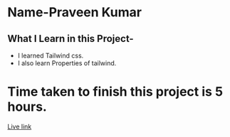 # Name-Praveen Kumar 

 ## What I Learn in this Project-


- I learned Tailwind css.
- I also learn Properties of tailwind.



# Time taken to finish this project is 5 hours.

[Live link ](https://cerulean-cendol-270912.netlify.app/)


